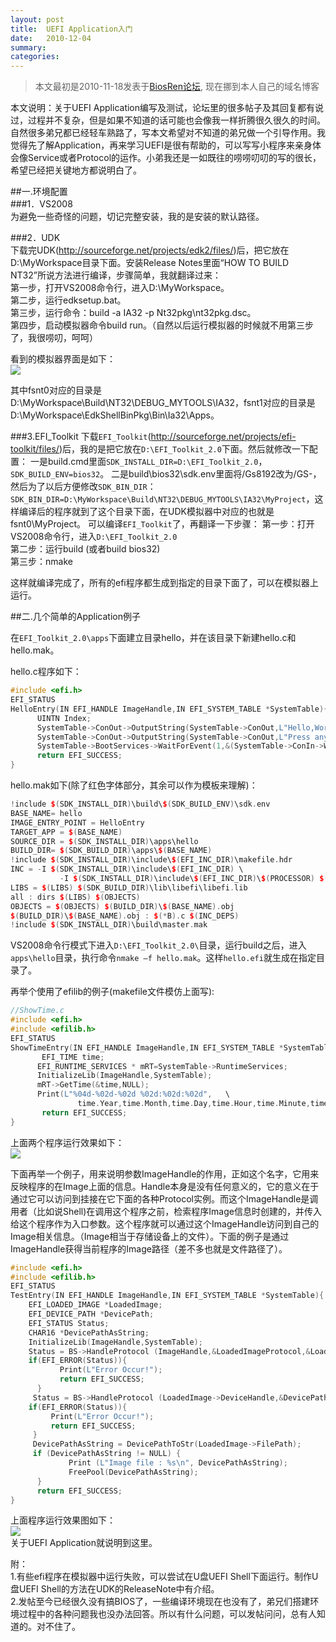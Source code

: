 ```yaml
---
layout: post
title:  UEFI Application入门
date:   2010-12-04
summary:
categories:
---
```

>本文最初是2010-11-18发表于[BiosRen论坛](http://www.biosren.com/thread-3515-1-1.html), 现在挪到本人自己的域名博客  

本文说明：关于UEFI Application编写及测试，论坛里的很多帖子及其回复都有说过，过程并不复杂，但是如果不知道的话可能也会像我一样折腾很久很久的时间。自然很多弟兄都已经轻车熟路了，写本文希望对不知道的弟兄做一个引导作用。我觉得先了解Application，再来学习UEFI是很有帮助的，可以写写小程序来亲身体会像Service或者Protocol的运作。小弟我还是一如既往的唠唠叨叨的写的很长，希望已经把关键地方都说明白了。
   
##一.环境配置  
###1．VS2008  
为避免一些奇怪的问题，切记完整安装，我的是安装的默认路径。
   
###2．UDK    
下载完UDK(<http://sourceforge.net/projects/edk2/files/>)后，把它放在D:\MyWorkspace目录下面。安装Release Notes里面“HOW TO BUILD NT32”所说方法进行编译，步骤简单，我就翻译过来：  
第一步，打开VS2008命令行，进入D:\MyWorkspace。  
第二步，运行edksetup.bat。  
第三步，运行命令：build  -a IA32 -p Nt32pkg\nt32pkg.dsc。  
第四步，启动模拟器命令build run。（自然以后运行模拟器的时候就不用第三步了，我很唠叨，呵呵）  

看到的模拟器界面是如下：  
![](https://github.com/HarmonyHu/harmonyhu.github.io/raw/master/_posts/images/uefiapp1.JPG)  

其中fsnt0对应的目录是D:\MyWorkspace\Build\NT32\DEBUG_MYTOOLS\IA32，fsnt1对应的目录是D:\MyWorkspace\EdkShellBinPkg\Bin\Ia32\Apps。
      
###3.EFI_Toolkit
下载`EFI_Toolkit`(<http://sourceforge.net/projects/efi-toolkit/files/>)后，我的是把它放在`D:\EFI_Toolkit_2.0`下面。然后就修改一下配置：
一是build.cmd里面`SDK_INSTALL_DIR=D:\EFI_Toolkit_2.0`，`SDK_BUILD_ENV=bios32`。
二是build\bios32\sdk.env里面将/Gs8192改为/GS-，然后为了以后方便修改`SDK_BIN_DIR`：`SDK_BIN_DIR=D:\MyWorkspace\Build\NT32\DEBUG_MYTOOLS\IA32\MyProject`，这样编译后的程序就到了这个目录下面，在UDK模拟器中对应的也就是fsnt0\MyProject。
可以编译`EFI_Toolkit`了，再翻译一下步骤：
第一步：打开VS2008命令行，进入`D:\EFI_Toolkit_2.0`  
第二步：运行build (或者build bios32)  
第三步：nmake  

这样就编译完成了，所有的efi程序都生成到指定的目录下面了，可以在模拟器上运行。
   
##二.几个简单的Application例子

在`EFI_Toolkit_2.0\apps`下面建立目录hello，并在该目录下新建hello.c和hello.mak。  

hello.c程序如下：  

```cpp
#include <efi.h>      
EFI_STATUS   
HelloEntry(IN EFI_HANDLE ImageHandle,IN EFI_SYSTEM_TABLE *SystemTable){
      UINTN Index;
      SystemTable->ConOut->OutputString(SystemTable->ConOut,L"Hello,World!\r\n");
      SystemTable->ConOut->OutputString(SystemTable->ConOut,L"Press any key to continue...");
      SystemTable->BootServices->WaitForEvent(1,&(SystemTable->ConIn->WaitForKey),&Index);
      return EFI_SUCCESS; 
}      
```

hello.mak如下(除了红色字体部分，其余可以作为模板来理解)：  

```cpp
!include $(SDK_INSTALL_DIR)\build\$(SDK_BUILD_ENV)\sdk.env   
BASE_NAME= hello  
IMAGE_ENTRY_POINT = HelloEntry   
TARGET_APP = $(BASE_NAME)   
SOURCE_DIR = $(SDK_INSTALL_DIR)\apps\hello      
BUILD_DIR= $(SDK_BUILD_DIR)\apps\$(BASE_NAME)    
!include $(SDK_INSTALL_DIR)\include\$(EFI_INC_DIR)\makefile.hdr  
INC = -I $(SDK_INSTALL_DIR)\include\$(EFI_INC_DIR) \   
           -I $(SDK_INSTALL_DIR)\include\$(EFI_INC_DIR)\$(PROCESSOR) $(INC)  
LIBS = $(LIBS) $(SDK_BUILD_DIR)\lib\libefi\libefi.lib    
all : dirs $(LIBS) $(OBJECTS)     
OBJECTS = $(OBJECTS) $(BUILD_DIR)\$(BASE_NAME).obj    
$(BUILD_DIR)\$(BASE_NAME).obj : $(*B).c $(INC_DEPS)   
!include $(SDK_INSTALL_DIR)\build\master.mak
```  

VS2008命令行模式下进入`D:\EFI_Toolkit_2.0\`目录，运行build之后，进入`apps\hello`目录，执行命令`nmake –f hello.mak`。这样`hello.efi`就生成在指定目录了。  

再举个使用了efilib的例子(makefile文件模仿上面写):  

```cpp
//ShowTime.c   
#include <efi.h>    
#include <efilib.h>   
EFI_STATUS     
ShowTimeEntry(IN EFI_HANDLE ImageHandle,IN EFI_SYSTEM_TABLE *SystemTable)     {
       EFI_TIME time;   
      EFI_RUNTIME_SERVICES * mRT=SystemTable->RuntimeServices;      
      InitializeLib(ImageHandle,SystemTable);    
      mRT->GetTime(&time,NULL);   
      Print(L"%04d-%02d-%02d %02d:%02d:%02d",   \ 
               time.Year,time.Month,time.Day,time.Hour,time.Minute,time.Second);          
       return EFI_SUCCESS;      
}
```  

上面两个程序运行效果如下：  
![](https://github.com/HarmonyHu/harmonyhu.github.io/raw/master/_posts/images/uefiapp2.JPG)  
  
下面再举一个例子，用来说明参数ImageHandle的作用，正如这个名字，它用来反映程序的在Image上面的信息。Handle本身是没有任何意义的，它的意义在于通过它可以访问到挂接在它下面的各种Protocol实例。而这个ImageHandle是调用者（比如说Shell)在调用这个程序之前，检索程序Image信息时创建的，并传入给这个程序作为入口参数。这个程序就可以通过这个ImageHandle访问到自己的Image相关信息。（Image相当于存储设备上的文件）。下面的例子是通过ImageHandle获得当前程序的Image路径（差不多也就是文件路径了）。  

```cpp
#include <efi.h>      
#include <efilib.h>     
EFI_STATUS     
TestEntry(IN EFI_HANDLE ImageHandle,IN EFI_SYSTEM_TABLE *SystemTable){  
    EFI_LOADED_IMAGE *LoadedImage;  
    EFI_DEVICE_PATH *DevicePath;  
    EFI_STATUS Status;  
    CHAR16 *DevicePathAsString;  
    InitializeLib(ImageHandle,SystemTable);   
    Status = BS->HandleProtocol (ImageHandle,&LoadedImageProtocol,&LoadedImage);  
    if(EFI_ERROR(Status)){  
           Print(L"Error Occur!");  
           return EFI_SUCCESS;  
      }  
     Status = BS->HandleProtocol (LoadedImage->DeviceHandle,&DevicePathProtocol,&DevicePath);  
    if(EFI_ERROR(Status)){  
         Print(L"Error Occur!");  
         return EFI_SUCCESS;  
     }  
     DevicePathAsString = DevicePathToStr(LoadedImage->FilePath);  
     if (DevicePathAsString != NULL) {   
             Print (L"Image file : %s\n", DevicePathAsString);   
             FreePool(DevicePathAsString);   
      }   
      return EFI_SUCCESS;   
}
```  

上面程序运行效果图如下：  
![](https://github.com/HarmonyHu/harmonyhu.github.io/raw/master/_posts/images/uefiapp3.JPG)  
关于UEFI Application就说明到这里。

附：  
1.有些efi程序在模拟器中运行失败，可以尝试在U盘UEFI Shell下面运行。制作U盘UEFI Shell的方法在UDK的ReleaseNote中有介绍。  
2.发帖至今已经很久没有搞BIOS了，一些编译环境现在也没有了，弟兄们搭建环境过程中的各种问题我也没办法回答。所以有什么问题，可以发帖问问，总有人知道的。对不住了。
